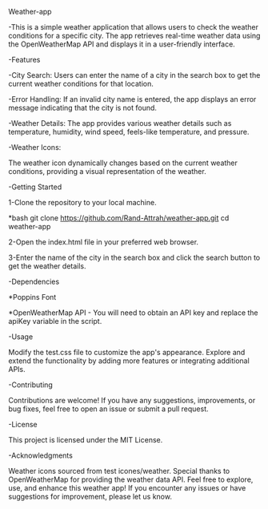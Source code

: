 Weather-app

-This is a simple weather application that allows users to check the weather conditions for a specific city. 
 The app retrieves real-time weather data using the OpenWeatherMap API and displays it in a user-friendly interface.

-Features


  -City Search: Users can enter the name of a city in the search box to get the current weather conditions for that location.
  
  -Error Handling: If an invalid city name is entered, the app displays an error message indicating that the city is not found.
  
  -Weather Details: The app provides various weather details such as temperature, humidity, wind speed, feels-like temperature, and 
   pressure.
 
-Weather Icons:

 The weather icon dynamically changes based on the current weather conditions,
 providing a visual representation of the weather.

 
 
 -Getting Started
 
  1-Clone the repository to your local machine.

*bash
  git clone https://github.com/Rand-Attrah/weather-app.git
  cd weather-app
  
  2-Open the index.html file in your preferred web browser.
  
  3-Enter the name of the city in the search box and click the search button to get the weather details.


  

-Dependencies

  *Poppins Font
  
  *OpenWeatherMap API - You will need to obtain an API key and replace the apiKey variable in the script.
  
-Usage

  Modify the test.css file to customize the app's appearance.
  Explore and extend the functionality by adding more features or integrating additional APIs.


  
-Contributing

  Contributions are welcome! If you have any suggestions, improvements, or bug fixes, feel free to open an issue or submit a pull 
  request.



-License

  This project is licensed under the MIT License.



-Acknowledgments

  Weather icons sourced from test icones/weather.
  Special thanks to OpenWeatherMap for providing the weather data API.
  Feel free to explore, use, and enhance this weather app! If you encounter any issues or have suggestions for improvement, please 
  let us know.





